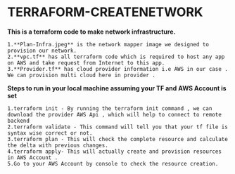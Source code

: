 # TERRAFORM-CREATENETWORK
**This is a terraform code to make network infrastructure.**
```
1.**Plan-Infra.jpeg** is the network mapper image we designed to provision our network.
2.**vpc.tf** has all terraform code which is required to host any app  on AWS and take request from Internet to this app.
3.**Provider.tf** has cloud provider information i.e AWS in our case . We can provision multi cloud here in provider . 
```
**Steps to run in your local machine assuming your TF and AWS Account is set** 
```
1.terraform init - By running the terraform init command , we can download the provider AWS Api , which will help to connect to remote backend
2.terraform validate - This command will tell you that your tf file is syntax wise correct or not.
3.terraform plan - This will check the complete resource and calculate the delta with previous changes.
4.terraform apply- This will actually create and provision resources in AWS Account .
5.Go to your AWS Account by console to check the resource creation.
```
